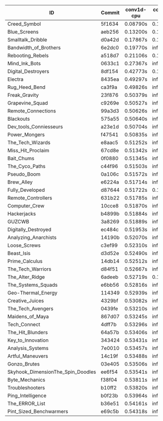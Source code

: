 |ID|Commit|conv1d-cpu|conv1d-gpu|DWSPConv2D-gpu|gemm-gpu|avg|
|-|-|-|-|-|-|-|
|Creed_Symbol|5f1634|0.08790s|0.15494s|infs|1.83358s|infs|
|Blue_Screens|aeb256|0.13200s|0.12649s|infs|2.00092s|infs|
|Smalltalk_Dribble|d0a42d|0.17867s|0.13951s|infs|4.50169s|infs|
|Bandwidth_of_Brothers|6e2dc0|0.19770s|infs|infs|2.16431s|infs|
|Rebooting_Rebels|a518d7|0.21106s|0.15426s|infs|4.48409s|infs|
|Mind_Ink_Bots|0633c1|0.27367s|infs|infs|4.56080s|infs|
|Digital_Destroyers|8df154|0.42773s|0.14634s|infs|2.08472s|infs|
|Electra|8435ea|0.49297s|infs|infs|4.56647s|infs|
|Rug_Heed_Bend|ca3f9a|0.49826s|infs|infs|4.57644s|infs|
|Freak_Gravity|23f876|0.50379s|infs|infs|4.54190s|infs|
|Grapevine_Squad|c9269e|0.50527s|infs|infs|4.54076s|infs|
|Remote_Connections|99a3d3|0.50626s|infs|infs|4.53500s|infs|
|Blackouts|575a55|0.50640s|infs|infs|4.54428s|infs|
|Dev_tools_Conniesseurs|a23e1d|0.50704s|infs|infs|4.58145s|infs|
|Power_Mongers|f47541|0.50835s|infs|infs|4.56832s|infs|
|The_Tech_Wizards|e8aac5|0.51252s|infs|infs|4.52525s|infs|
|Miss_Hit_Proclaim|67cd8e|0.51342s|infs|infs|4.54722s|infs|
|Bait_Chums|0f0880|0.51345s|infs|infs|4.52778s|infs|
|The_Cyco_Paths|c44f96|0.51503s|infs|infs|4.52890s|infs|
|Pseudo_Boom|0a106c|0.51572s|infs|infs|4.54456s|infs|
|Brew_Alley|e6224a|0.51714s|infs|infs|4.57980s|infs|
|Fully_Developed|d87644|0.51722s|0.15472s|infs|2.19410s|infs|
|Remote_Controllers|631b22|0.51785s|infs|infs|4.53186s|infs|
|Computer_Crew|10cce8|0.51870s|infs|infs|4.54561s|infs|
|Hackerjacks|b4899b|0.51884s|infs|infs|4.53677s|infs|
|GUZCWB|3a8269|0.51889s|infs|infs|4.52181s|infs|
|Digitally_Destroyed|ec484c|0.51953s|infs|infs|4.56201s|infs|
|Analyzing_Anarchists|14190b|0.52070s|infs|infs|4.58051s|infs|
|Loose_Screws|c3ef99|0.52310s|infs|infs|4.56550s|infs|
|Beast_Isis|d3d52e|0.52490s|infs|infs|4.53996s|infs|
|Prime_Calculus|14db14|0.52512s|infs|infs|4.57621s|infs|
|The_Tech_Warriors|d84f51|0.52667s|infs|infs|4.56510s|infs|
|The_Alter_Ridge|6adeeb|0.52719s|0.17486s|infs|4.51645s|infs|
|The_Systems_Squads|e6bb56|0.52816s|infs|infs|4.57590s|infs|
|Geo-Thermal_Energy|114349|0.52939s|infs|infs|4.53523s|infs|
|Creative_Juices|4329bf|0.53082s|infs|infs|4.53169s|infs|
|The_Tech_Avengers|0439fe|0.53210s|infs|infs|4.56846s|infs|
|Maidens_of_Maya|867d07|0.53245s|infs|infs|4.52167s|infs|
|Tech_Connect|4dff7b|0.53296s|infs|infs|4.53142s|infs|
|The_Hit_Blunders|64a57b|0.53406s|infs|infs|4.55164s|infs|
|Key_to_Innovation|343424|0.53431s|infs|infs|4.53842s|infs|
|Analysis_Systems|7e0010|0.53457s|infs|infs|4.54797s|infs|
|Artful_Maneuvers|14c19f|0.53488s|infs|infs|4.58276s|infs|
|Gonzo_Brutes|03e405|0.53506s|infs|infs|4.54982s|infs|
|Skyhook_DimensionThe_Spin_Doodles|ee6f54|0.53541s|infs|infs|4.56360s|infs|
|Byte_Mechanics|f38f04|0.53811s|infs|infs|4.57817s|infs|
|Troubleshooters|b10ff2|0.53820s|infs|infs|4.55328s|infs|
|Ping_Intelligence|b0f23b|0.53964s|infs|infs|4.54009s|infs|
|The_ERROR_List|b36e51|0.54161s|infs|infs|4.55045s|infs|
|Pint_Sized_Benchwarmers|e69c5b|0.54318s|infs|infs|4.54402s|infs|
